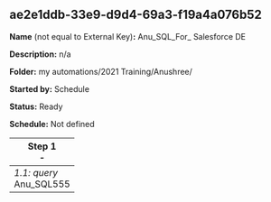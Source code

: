 ## ae2e1ddb-33e9-d9d4-69a3-f19a4a076b52

**Name** (not equal to External Key)**:** Anu_SQL_For_ Salesforce DE

**Description:** n/a

**Folder:** my automations/2021 Training/Anushree/

**Started by:** Schedule

**Status:** Ready

**Schedule:** Not defined

| Step 1<br>_-_ |
| --- |
| _1.1: query_<br>Anu_SQL555 |
